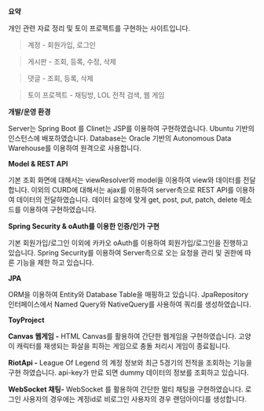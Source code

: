 **요약**

  개인 관련 자료 정리 및 토이 프로젝트를 구현하는 사이트입니다.

>계정 - 회원가입, 로그인 

>게시판 - 조회, 등록, 수정, 삭제

>댓글 - 조회, 등록, 삭제

>토이 프로젝트  - 채팅방, LOL 전적 검색, 웹 게임

**개발/운영 환경**

 Server는 Spring Boot 를 Clinet는 JSP를 이용하여 구현하였습니다.
 Ubuntu 기반의 인스턴스에 배포하였습니다. Database는 Oracle 기반의 Autonomous Data Warehouse를 이용하여 원격으로 사용합니다.

**Model & REST API**

 기본 조회 화면에 대해서는 viewResolver와 model을 이용하여 view와 데이터를 전달합니다.
 이외의 CURD에 대해서는 ajax를 이용하여 server측으로 REST API를 이용하여 데이터의 전달하였습니다.
 데이터 요청에 맞게 get, post, put, patch, delete 메소드를 이용하여 구현하였습니다.

**Spring Security & oAuth를 이용한 인증/인가 구현**

 기본 회원가입/로그인 이외에 카카오 oAuth를 이용하여 회원가입/로그인을 진행하고 있습니다.
 Spring Security를 이용하여 Server측으로 오는 요청을 관리 및 권한에 따른 기능을 제한 하고 있습니다.

**JPA**

 ORM을 이용하여 Entity와 Database Table을 매핑하고 있습니다.
 JpaRepository 인터페이스에서 Named Query와 NativeQuery를 사용하여 쿼리를 생성하였습니다.

**ToyProject** 

**Canvas 웹게임 -** HTML Canvas를 활용하여 간단한 웹게임을 구현하였습니다.
고양이 캐릭터를 재생되는 화살을 피하는 게임으로 충돌 처리시 게임이 종료됩니다.

**RiotApi -** League Of Legend 의 계정 정보와 최근 5경기의 전적을 조회하는 기능을 구현 하였습니다. api-key가 만료 되면 dummy 데이터의 정보를 조회하고 있습니다.

**WebSocket 채팅-** WebSocket 를 활용하여 간단한 멀티 채팅을 구현하였습니다.
로그인 사용자의 경우에는 계정id로 비로그인 사용자의 경우 랜덤아이디를 생성합니다.
